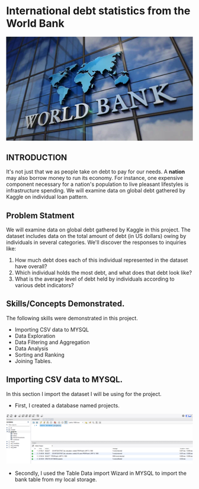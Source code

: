 # International debt statistics from the World Bank

![](Work_bank.jpg)

## INTRODUCTION

It's not just that we as people take on debt to pay for our needs. A **nation** may also borrow money to run its economy. For instance, one expensive component necessary for a nation's population to live pleasant lifestyles is infrastructure spending. We will examine data on global debt gathered by Kaggle on individual loan pattern.

## Problem Statment

We will examine data on global debt gathered by Kaggle in this project. The dataset includes data on the total amount of debt (in US dollars) owing by individuals in several categories. We'll discover the responses to inquiries like:

1. How much debt does each of this individual represented in the dataset have overall?
2. Which individual holds the most debt, and what does that debt look like?
3. What is the average level of debt held by individuals according to various debt indicators?

## Skills/Concepts Demonstrated.

The following skills were demonstrated in this project.
- Importing CSV data to MYSQL
- Data Exploration
- Data Filtering and Aggregation
- Data Analysis
- Sorting and Ranking
- Joining Tables.


## Importing CSV data to MYSQL.
 
 In this section I import the dataset I will be using for the project.
 - First, I created a database named projects.

![](Create_database.png)

- Secondly, I used the Table Data import Wizard in MYSQL to import the bank table from my local storage.
 

